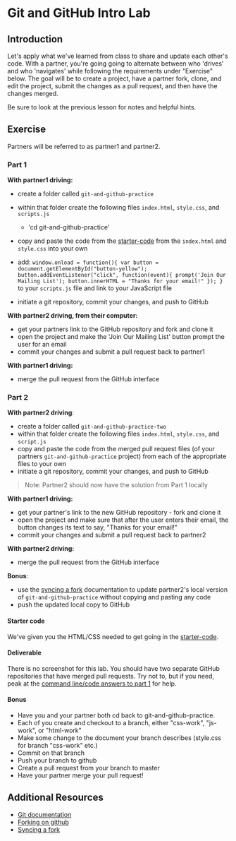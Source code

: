 # Git and GitHub Intro Lab

## Introduction

Let's apply what we've learned from class to share and update each other's code.  With a partner, you're going going to alternate between who 'drives' and who 'navigates' while following the requirements under "Exercise" below. The goal will be to create a project, have a partner fork, clone, and edit the project, submit the changes as a pull request, and then have the changes merged.  

Be sure to look at the previous lesson for notes and helpful hints.

## Exercise

Partners will be referred to as partner1 and partner2.

### Part 1

**With partner1 driving:**

- create a folder called `git-and-github-practice`

- within that folder create the following files `index.html`, `style.css`, and `scripts.js`
  - 'cd git-and-github-practice'
- copy and paste the code from the [starter-code](https://git.generalassemb.ly/WDIplus-ATX/Git-Github-Lab/tree/master/Starter_Code/app) from the `index.html` and `style.css` into your own
- add:
      `window.onload = function(){
        var button = document.getElementById("button-yellow");
        button.addEventListener("click", function(event){
        prompt('Join Our Mailing List');
        button.innerHTML = "Thanks for your email!"
      });
    }
`
to your `scripts.js` file and link to your JavaScript file
- initiate a git repository, commit your changes, and push to GitHub


**With partner2 driving, from their computer:**

- get your partners link to the GitHub repository and fork and clone it
- open the project and make the 'Join Our Mailing List' button prompt the user for an email
- commit your changes and submit a pull request back to partner1


**With partner1 driving:**

- merge the pull request from the GitHub interface



### Part 2

**With partner2 driving**:

- create a folder called `git-and-github-practice-two`
-  within that folder create the following files `index.html`, `style.css`, and `script.js`
-  copy and paste the code from the merged pull request files (of your partners `git-and-github-practice` project) from each of the appropriate files to your own
- initiate a git repository, commit your changes, and push to GitHub
> Note: Partner2 should now have the solution from Part 1 locally

**With partner1 driving:**

- get your partner's link to the new GitHub repository - fork and clone it
- open the project and make sure that after the user enters their email, the button changes its text to say, "Thanks for your email!"
- commit your changes and submit a pull request back to partner2


**With partner2 driving:**

- merge the pull request from the GitHub interface

**Bonus**:

- use the [syncing a fork](https://help.github.com/articles/syncing-a-fork/) documentation to update partner2's local version of `git-and-github-practice` without copying and pasting any code
- push the updated local copy to GitHub


#### Starter code

We've given you the HTML/CSS needed to get going in the [starter-code](https://git.generalassemb.ly/WDIplus-ATX/Git-Github-Lab/tree/master/Starter_Code/app).

#### Deliverable

There is no screenshot for this lab.  You should have two separate GitHub repositories that have merged pull requests.  Try not to, but if you need, peak at the [command line/code answers to part 1](https://git.generalassemb.ly/WDIplus-ATX/Git-Github-Lab/tree/master/Solution-Code) for help.

#### Bonus

- Have you and your partner both cd back to git-and-github-practice.
- Each of you create and checkout to a branch, either "css-work", "js-work", or "html-work"
- Make some change to the document your branch describes (style.css for branch "css-work" etc.)
- Commit on that branch
- Push your branch to github
- Create a pull request from your branch to master
- Have your partner merge your pull request!

## Additional Resources

- [Git documentation](https://git-scm.com/documentation)
- [Forking on github](https://help.github.com/articles/fork-a-repo/)
- [Syncing a fork](https://help.github.com/articles/syncing-a-fork/)
